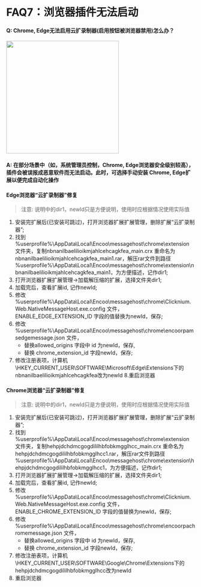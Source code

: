 # FAQ7：浏览器插件无法启动

#### Q: Chrome, Edge无法启用云扩录制器(启用按钮被浏览器禁用)怎么办？

<img width = '300'  src ="https://docimages.blob.core.chinacloudapi.cn/images/FAQ/browserproblem1.png"/>

#### A: 在部分场景中（如，系统管理员控制，Chrome, Edge浏览器安全级别较高），插件会被误报成恶意软件而无法启动。此时，可选择手动安装 Chrome, Edge扩展以便完成自动化操作

#### Edge浏览器“云扩录制器”修复

> 注意: 说明中的dir1，newId只是方便说明，使用时应根据情况使用实际值

1. 安装完扩展后(已安装可跳过)，打开浏览器扩展扩展管理，删除扩展“云扩录制器”;
2. 找到 %userprofile%\AppData\Local\Encoo\messagehost\chrome\extension 文件夹，复制nbnanilbaelilioikmjahlcehcagkfea_main.crx  重命名为nbnanilbaelilioikmjahlcehcagkfea_main1.rar，解压rar文件到路径 %userprofile%\AppData\Local\Encoo\messagehost\chrome\extension\nbnanilbaelilioikmjahlcehcagkfea_main1，为方便描述，记作dir1;
3. 打开浏览器扩展扩展管理->加载解压缩的扩展，选择文件夹dir1;
4. 加载完后，查看扩展id, 记作newId;
5. 修改 %userprofile%\AppData\Local\Encoo\messagehost\chrome\Clicknium.Web.NativeMessageHost.exe.config  文件，ENABLE_EDGE_EXTENSION_ID  字段的值替换为newId，保存;
6. 修改 %userprofile%\AppData\Local\Encoo\messagehost\chrome\encoorpamsedgemessage.json  文件，
   - 替换allowed_origins 字段中 id 为newId，保存,
   - 替换 chrome_extension_id  字段newId，保存;
7. 修改注册表项，计算机\HKEY_CURRENT_USER\SOFTWARE\Microsoft\Edge\Extensions下的nbnanilbaelilioikmjahlcehcagkfea改为newId
8.重启浏览器

#### Chrome浏览器“云扩录制器”修复

> 注意: 说明中的dir1，newId只是方便说明，使用时应根据情况使用实际值

1. 安装完扩展后(已安装可跳过)，打开浏览器扩展扩展管理，删除扩展“云扩录制器”;
2. 找到 %userprofile%\AppData\Local\Encoo\messagehost\chrome\extension 文件夹，复制hehpjdchdmcgogdililhbfobkmgglhcc_main.crx  重命名为hehpjdchdmcgogdililhbfobkmgglhcc1.rar，解压rar文件到路径 %userprofile%\AppData\Local\Encoo\messagehost\chrome\extension\hehpjdchdmcgogdililhbfobkmgglhcc1，为方便描述，记作dir1;
3. 打开浏览器扩展扩展管理->加载解压缩的扩展，选择文件夹dir1;
4. 加载完后，查看扩展id, 记作newId;
5. 修改 %userprofile%\AppData\Local\Encoo\messagehost\chrome\Clicknium.Web.NativeMessageHost.exe.config  文件，ENABLE_CHROME_EXTENSION_ID  字段的值替换为newId，保存;
6. 修改 %userprofile%\AppData\Local\Encoo\messagehost\chrome\encoorpachromemessage.json  文件，
   - 替换allowed_origins 字段中 id 为newId，保存,
   - 替换 chrome_extension_id  字段newId，保存;
7. 修改注册表项，计算机\HKEY_CURRENT_USER\SOFTWARE\Google\Chrome\Extensions下的hehpjdchdmcgogdililhbfobkmgglhcc改为newId
8. 重启浏览器
